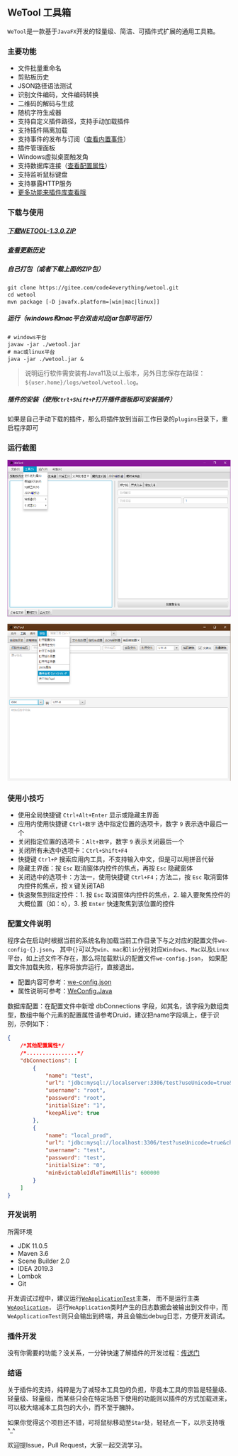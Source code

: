 ## WeTool 工具箱

`WeTool`是一款基于`JavaFX`开发的轻量级、简洁、可插件式扩展的通用工具箱。

### 主要功能

- 文件批量重命名
- 剪贴板历史
- JSON路径语法测试
- 识别文件编码，文件编码转换
- 二维码的解码与生成
- 随机字符生成器
- 支持自定义插件路径，支持手动加载插件
- 支持插件隔离加载
- 支持事件的发布与订阅（[查看内置事件](https://gitee.com/code4everything/wetool-plugin/blob/master/wetool-plugin-support/readme.md)）
- 插件管理面板
- Windows虚拟桌面触发角
- 支持数据库连接（[查看配置属性](https://github.com/alibaba/druid/wiki/DruidDataSource%E9%85%8D%E7%BD%AE%E5%B1%9E%E6%80%A7%E5%88%97%E8%A1%A8)）
- 支持监听鼠标键盘
- 支持暴露HTTP服务
- [更多功能来插件库查看哦](https://gitee.com/code4everything/wetool-plugin/tree/master/wetool-plugin-repository)

### 下载与使用

##### [下载WETOOL-1.3.0.ZIP](http://share.qiniu.easepan.xyz/tool/wetool/wetool-1.3.0.zip)

##### [查看更新历史](history.md)

##### 自己打包（或者下载上面的ZIP包）

```shell
git clone https://gitee.com/code4everything/wetool.git
cd wetool
mvn package [-D javafx.platform=[win|mac|linux]]
```
  
##### 运行（windows和mac平台双击对应jar包即可运行）

```shell
# windows平台
javaw -jar ./wetool.jar
# mac或linux平台
java -jar ./wetool.jar &
```
> 说明运行软件需安装有Java11及以上版本，另外日志保存在路径：`${user.home}/logs/wetool/wetool.log`。
  
##### 插件的安装（使用`Ctrl+Shift+P`打开插件面板即可安装插件）
 
如果是自己手动下载的插件，那么将插件放到当前工作目录的`plugins`目录下，重启程序即可

### 运行截图

![wetool](images/wetool.png)

![wetool](images/wetool_2.png)

### 使用小技巧

- 使用全局快捷键 `Ctrl+Alt+Enter` 显示或隐藏主界面
- 应用内使用快捷键 `Ctrl+数字` 选中指定位置的选项卡，数字 `9` 表示选中最后一个
- 关闭指定位置的选项卡：`Alt+数字`，数字 `9` 表示关闭最后一个
- 关闭所有未选中选项卡：`Ctrl+Shift+F4`
- 快捷键 `Ctrl+P` 搜索应用内工具，不支持输入中文，但是可以用拼音代替
- 隐藏主界面：按 `Esc` 取消窗体内控件的焦点，再按 `Esc` 隐藏窗体
- 关闭选中的选项卡：方法一，使用快捷键 `Ctrl+F4`；方法二，按 `Esc` 取消窗体内控件的焦点，按 `X` 键关闭TAB
- 快速聚焦到指定控件：1. 按 `Esc` 取消窗体内控件的焦点，2. 输入要聚焦控件的大概位置（如：`6`），3. 按 `Enter` 快速聚焦到该位置的控件

### 配置文件说明

程序会在启动时根据当前的系统名称加载当前工作目录下与之对应的配置文件`we-config-{}.json`，
其中`{}`可以为`win`、`mac`和`lin`分别对应`Windows`、`Mac`以及`Linux`平台，如上述文件不存在，那么将加载默认的配置文件`we-config.json`，
如果配置文件加载失败，程序将放弃运行，直接退出。

- 配置内容可参考：[we-config.json](we-config.json)
- 属性说明可参考：[WeConfig.Java](https://gitee.com/code4everything/wetool-plugin/blob/master/wetool-plugin-support/src/main/java/org/code4everything/wetool/plugin/support/config/WeConfig.java)

数据库配置：在配置文件中新增 dbConnections 字段，如其名，该字段为数组类型，数组中每个元素的配置属性请参考Druid，建议把name字段填上，便于识别，示例如下：

```json
{
    /*其他配置属性*/
    /*................*/
    "dbConnections": [
        {
            "name": "test",
            "url": "jdbc:mysql://localserver:3306/test?useUnicode=true&characterEncoding=utf-8&useSSL=true&serverTimezone=Asia/Shanghai",
            "username": "root",
            "password": "root",
            "initialSize": "1",
            "keepAlive": true
        },
        {
            "name": "local_prod",
            "url": "jdbc:mysql://localhost:3306/test?useUnicode=true&characterEncoding=utf-8&useSSL=true&serverTimezone=Asia/Shanghai",
            "username": "test",
            "password": "test",
            "initialSize": "0",
            "minEvictableIdleTimeMillis": 600000
        }
    ]
}
```

### 开发说明

所需环境

- JDK 11.0.5
- Maven 3.6
- Scene Builder 2.0
- IDEA 2019.3
- Lombok
- Git

开发调试过程中，建议运行[`WeApplicationTest`](src/test/java/org/code4everything/wetool/WeApplicationTest.java)主类，
而不是运行主类[`WeApplication`](src/main/java/org/code4everything/wetool/WeApplication.java)，
运行`WeApplication`类时产生的日志数据会被输出到文件中，而`WeApplicationTest`则只会输出到终端，并且会输出debug日志，方便开发调试。

### 插件开发

没有你需要的功能？没关系，一分钟快速了解插件的开发过程：[传送门](https://gitee.com/code4everything/wetool-plugin)

### 结语

关于插件的支持，纯粹是为了减轻本工具包的负担，毕竟本工具的宗旨是轻量级、轻量级、轻量级，而某些只会在特定场景下使用的功能则以插件的方式加载进来，可以极大缩减本工具包的大小，而不至于臃肿。

如果你觉得这个项目还不错，可将鼠标移动至`Star`处，轻轻点一下，以示支持哦^_^

欢迎提Issue，Pull Request，大家一起交流学习。

